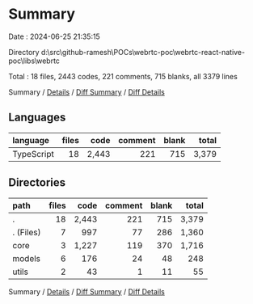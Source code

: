 # Summary

Date : 2024-06-25 21:35:15

Directory d:\\src\\github-ramesh\\POCs\\webrtc-poc\\webrtc-react-native-poc\\libs\\webrtc

Total : 18 files,  2443 codes, 221 comments, 715 blanks, all 3379 lines

Summary / [Details](details.md) / [Diff Summary](diff.md) / [Diff Details](diff-details.md)

## Languages
| language | files | code | comment | blank | total |
| :--- | ---: | ---: | ---: | ---: | ---: |
| TypeScript | 18 | 2,443 | 221 | 715 | 3,379 |

## Directories
| path | files | code | comment | blank | total |
| :--- | ---: | ---: | ---: | ---: | ---: |
| . | 18 | 2,443 | 221 | 715 | 3,379 |
| . (Files) | 7 | 997 | 77 | 286 | 1,360 |
| core | 3 | 1,227 | 119 | 370 | 1,716 |
| models | 6 | 176 | 24 | 48 | 248 |
| utils | 2 | 43 | 1 | 11 | 55 |

Summary / [Details](details.md) / [Diff Summary](diff.md) / [Diff Details](diff-details.md)